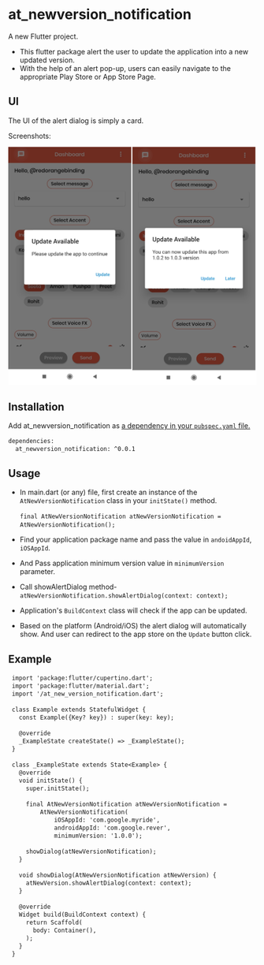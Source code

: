# at_newversion_notification

A new Flutter project.

* This flutter package alert the user to update the application into a new updated version.
* With the help of an alert pop-up, users can easily navigate to the appropriate Play Store or App Store Page.

## UI
The UI of the alert dialog is simply a card.

Screenshots:

<img src="https://raw.githubusercontent.com/d2itechnology/at_newversion_notification/main/screenshots/both.png?token=AUJGZAF442K3FYYPDTXQGY3BHGT5U"/>

## Installation
Add at_newversion_notification as [a dependency in your `pubspec.yaml` file.](https://flutter.io/using-packages/)
```
dependencies:
  at_newversion_notification: ^0.0.1
```
## Usage
* In main.dart (or any) file, first create an instance of the `AtNewVersionNotification` class in your `initState()` method.

   `final AtNewVersionNotification atNewVersionNotification = AtNewVersionNotification();`

* Find your application package name and pass the value in `andoidAppId`, `iOSAppId`.

* And Pass application minimum version value in `minimumVersion` parameter.

* Call showAlertDialog method-
  `atNewVersionNotification.showAlertDialog(context: context);`

* Application's `BuildContext` class will check if the app can be updated.

* Based on the platform (Android/iOS) the alert dialog will automatically show. And user can redirect to the app store on the `Update` button click.

## Example
```
 import 'package:flutter/cupertino.dart';
 import 'package:flutter/material.dart';
 import '/at_new_version_notification.dart';

 class Example extends StatefulWidget {
   const Example({Key? key}) : super(key: key);

   @override
   _ExampleState createState() => _ExampleState();
 }

 class _ExampleState extends State<Example> {
   @override
   void initState() {
     super.initState();

     final AtNewVersionNotification atNewVersionNotification =
         AtNewVersionNotification(
             iOSAppId: 'com.google.myride',
             androidAppId: 'com.google.rever',
             minimumVersion: '1.0.0');

     showDialog(atNewVersionNotification);
   }

   void showDialog(AtNewVersionNotification atNewVersion) {
     atNewVersion.showAlertDialog(context: context);
   }

   @override
   Widget build(BuildContext context) {
     return Scaffold(
       body: Container(),
     );
   }
 }
 ```




